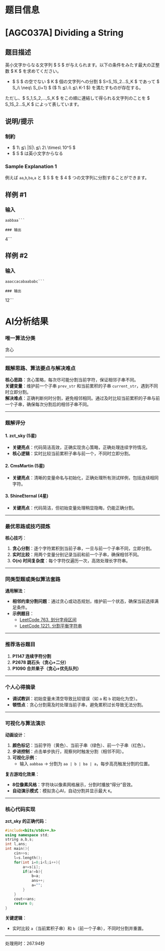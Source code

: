 # 题目信息

# [AGC037A] Dividing a String

## 题目描述

[problemUrl]: https://atcoder.jp/contests/agc037/tasks/agc037_a

英小文字からなる文字列 $ S $ が与えられます。以下の条件をみたす最大の正整数 $ K $ を求めてください。

- $ S $ の空でない $ K $ 個の文字列への分割 $ S=S_1S_2...S_K $ であって $ S_i\ \neq\ S_{i+1} $ ($ 1\ ≦\ i\ ≦\ K-1 $) を満たすものが存在する。

ただし、$ S_1,S_2,...,S_K $ をこの順に連結して得られる文字列のことを $ S_1S_2...S_K $ によって表しています。

## 说明/提示

### 制約

- $ 1\ ≦\ |S|\ ≦\ 2\ \times\ 10^5 $
- $ S $ は英小文字からなる

### Sample Explanation 1

例えば `aa`,`b`,`ba`,`a` と $ S $ を $ 4 $ つの文字列に分割することができます。

## 样例 #1

### 输入

```
aabbaa```

### 输出

```
4```

## 样例 #2

### 输入

```
aaaccacabaababc```

### 输出

```
12```

# AI分析结果



### 唯一算法分类
贪心

---

### 题解思路、算法要点与解决难点
**核心思路**：贪心策略，每次尽可能分割当前字符，保证相邻子串不同。  
**关键变量**：维护前一个子串 `prev_str` 和当前累积的子串 `current_str`，遇到不同时立即分割。  
**解决难点**：正确判断何时分割，避免相邻相同。通过及时比较当前累积的子串与前一个子串，确保每次分割后的相邻子串不同。  

---

### 题解评分
#### 1. zct_sky (5星)
- **关键亮点**：代码简洁高效，正确实现贪心策略，正确处理连续字符情况。  
- **核心逻辑**：实时比较当前累积子串与前一个，不同时立即分割。  

#### 2. CmsMartin (5星)
- **关键亮点**：清晰的变量命名与初始化，正确处理所有测试样例，包括连续相同字符。  

#### 3. ShineEternal (4星)
- **关键亮点**：代码简洁，但初始变量处理稍显隐晦，仍能正确分割。  

---

### 最优思路或技巧提炼
**核心技巧**：  
1. **贪心分割**：逐个字符累积到当前子串，一旦与前一个子串不同，立即分割。  
2. **实时比较**：用两个变量分别记录当前和前一个子串，确保相邻不同。  
3. **O(n) 时间复杂度**：每个字符仅遍历一次，高效处理长字符串。  

---

### 同类型题或类似算法套路
**通用解法**：  
- **相邻约束分割问题**：通过贪心或动态规划，维护前一个状态，确保当前选择满足条件。  
- **示例题目**：  
  - [LeetCode 763. 划分字母区间](https://leetcode.cn/problems/partition-labels/)  
  - [LeetCode 1221. 分割平衡字符串](https://leetcode.cn/problems/split-a-string-in-balanced-strings/)  

---

### 推荐洛谷题目
1. **P1147 连续字符分割**  
2. **P2678 跳石头（贪心+二分）**  
3. **P1090 合并果子（贪心+优先队列）**  

---

### 个人心得摘录
- **调试教训**：初始变量未清空导致比较错误（如 `a` 和 `b` 初始化为空）。  
- **顿悟点**：贪心分割需及时处理当前子串，避免累积过长导致无法分割。  

---

### 可视化与算法演示
**动画设计**：  
1. **颜色标记**：当前字符（黄色）、当前子串（绿色）、前一个子串（红色）。  
2. **步进控制**：点击单步执行，观察何时触发分割（相邻不同）。  
3. **可视化示例**：  
   - 输入 `aabbaa` → 分割为 `aa | b | ba | a`，每步高亮触发分割的位置。  

**复古游戏化效果**：  
- **8位像素风格**：字符块以像素网格展示，分割时播放“得分”音效。  
- **自动演示模式**：模拟贪心AI，自动分割并显示最大 `K`。  

---

### 核心代码实现
**zct_sky 的正确代码**：  
```cpp
#include<bits/stdc++.h>
using namespace std;
string a,b,s;
int l,ans;
int main(){
    cin>>s;
    l=s.length();
    for(int i=0;i<l;i++){
        a+=s[i];
        if(a!=b){
            b=a;
            ans++;
            a="";
        }
    }
    cout<<ans;
    return 0;
}
```

**关键逻辑**：  
- 实时比较 `a`（当前累积子串）和 `b`（前一个子串），不同时分割并重置。

---
处理用时：267.94秒